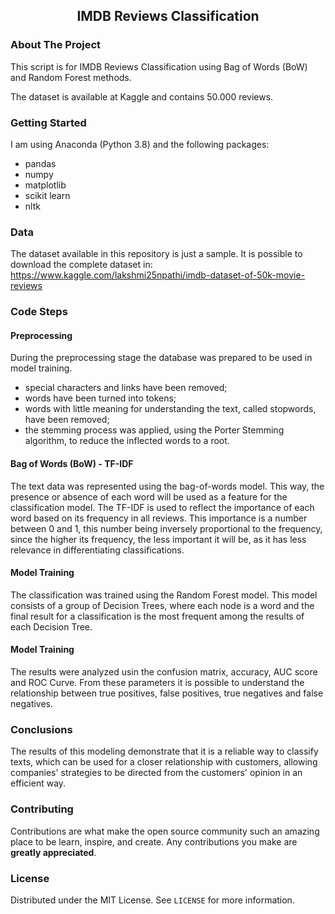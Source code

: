 

<!-- PROJECT LOGO -->
  <h2 align="center">IMDB Reviews Classification</h2>

  <p align="center">


<!-- ABOUT THE PROJECT -->
### About The Project
  
This script is for IMDB Reviews Classification using Bag of Words (BoW) and Random Forest methods.

The dataset is available at Kaggle and contains 50.000 reviews.



### Getting Started

I am using Anaconda (Python 3.8) and the following packages:
- pandas
- numpy
- matplotlib
- scikit learn
- nltk


### Data

The dataset available in this repository is just a sample. It is possible to download the complete dataset in: https://www.kaggle.com/lakshmi25npathi/imdb-dataset-of-50k-movie-reviews


### Code Steps
#### Preprocessing

During the preprocessing stage the database was prepared to be used in model training. 
* special characters and links have been removed;
* words have been turned into tokens;
* words with little meaning for understanding the text, called stopwords, have been removed;
* the stemming process was applied, using the Porter Stemming algorithm, to reduce the inflected words to a root.

#### Bag of Words (BoW) - TF-IDF

The text data was represented using the bag-of-words model. This way, the presence or absence of each word will be used as a feature for the classification model. 
The TF-IDF is used to reflect the importance of each word based on its frequency in all reviews. This importance is a number between 0 and 1, this number being inversely proportional to the frequency, since the higher its frequency, the less important it will be, as it has less relevance in differentiating classifications.

#### Model Training

The classification was trained using the Random Forest model. This model consists of a group of Decision Trees, where each node is a word and the final result for a classification is the most frequent among the results of each Decision Tree.

#### Model Training

The results were analyzed usin the confusion matrix, accuracy, AUC score and ROC Curve. From these parameters it is possible to understand the relationship between true positives, false positives, true negatives and false negatives.



### Conclusions

The results of this modeling demonstrate that it is a reliable way to classify texts, which can be used for a closer relationship with customers, allowing companies' strategies to be directed from the customers' opinion in an efficient way.



<!-- CONTRIBUTING -->
### Contributing

Contributions are what make the open source community such an amazing place to be learn, inspire, and create. Any contributions you make are **greatly appreciated**.




<!-- LICENSE -->
### License

Distributed under the MIT License. See `LICENSE` for more information.

